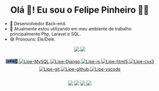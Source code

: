 ### <h1 align = "center">Olá 👋! Eu sou o Felipe Pinheiro 👨‍💻</h1>

- 🔭 Desenvolvedor Back-end.
- 🌱 Atualmente estou utilizando em meu ambiente de trabalho principalmente Php, Laravel e SQL.
- 😄 Pronouns: Ele/Dele.

<div align = "center">
  <a href = "https://github.com/Felipe207">
   <img align = "center" height = "180" src= "https://github-readme-stats.vercel.app/api?username=felipe207&show_icons=true&theme=radical&include_all_commits=true&count_private=true"/> 
  <img align = "center" height = "180" src="https://github-readme-stats.vercel.app/api/top-langs/?username=felipe207&layout=compact&langs_count=7&theme=radical"/>
  </div>
  
<div style="display: inline_block" align="center"><br>
 <img align="center" alt="Lipe-PHP" height="30" width="40" src="https://raw.githubusercontent.com/devicons/devicon/master/icons/php/php-original.svg"> 
  <img align="center" alt="Lipe-MySQL" height="30" width="40" src="https://user-images.githubusercontent.com/104744113/172082955-9c043323-1b0a-4b31-97a3-f2e9b139f845.svg"
 />
  <img align="center" alt="Lipe-Django" height="30" width="40" src="https://camo.githubusercontent.com/a499f82c059b2fd21339974a9a7dfe2b72180faa14c9d420c02806c2e9b4362e/68747470733a2f2f6564656e742e6769746875622e696f2f537570657254696e7949636f6e732f696d616765732f7376672f646a616e676f70726f6a6563742e737667" /> 
  <img align="center" alt="Lipe-js" height="30" width="40" src="https://cdn.jsdelivr.net/gh/devicons/devicon/icons/javascript/javascript-original.svg" />
  <img align="center" alt="Lipe-html5" height="30" width="40" src="https://cdn.jsdelivr.net/gh/devicons/devicon/icons/html5/html5-original.svg" />
  <img align="center" alt="Lipe-css3" height="30" width="40" src="https://cdn.jsdelivr.net/gh/devicons/devicon/icons/css3/css3-original.svg" />
  <img align="center" alt="Lipe-git" height="30" width="40" src="https://cdn.jsdelivr.net/gh/devicons/devicon/icons/git/git-original.svg" />
  <img align="center" alt="Lipe-github" height="30" width="40" src="https://camo.githubusercontent.com/b079fe922f00c4b86f1b724fbc2e8141c468794ce8adbc9b7456e5e1ad09c622/68747470733a2f2f6564656e742e6769746875622e696f2f537570657254696e7949636f6e732f696d616765732f7376672f6769746875622e737667"/>
  <img align="center" alt="Lipe-vscode" height="30" width="40" src="https://cdn.jsdelivr.net/gh/devicons/devicon/icons/vscode/vscode-original.svg" />
</div>
  
  ##
  <div align="center">
    <a href = "https://www.linkedin.com/in/felipe-pinheiro-b646b6198/" target="_blank">
    <img src="https://img.shields.io/badge/-LinkedIn-%230077B5?style=for-the-badge&logo=linkedin&logoColor=white" target="_blank"></a>
   <a href = "mailto:felipeciap@outlook.com">
   <img src="https://img.shields.io/badge/-Gmail-%23333?style=for-the-badge&logo=gmail&logoColor=white" target="_blank"></a>
   <a href = "https://www.instagram.com/felipe_pine/" target="_blank">
   <img src= "https://img.shields.io/badge/Instagram-E4405F?style=for-the-badge&logo=instagram&logoColor=white"</a> 
   <a href = "https://api.whatsapp.com/send?phone=55091985771525" target="_blank">
   <img src = "https://img.shields.io/badge/WhatsApp-25D366?style=for-the-badge&logo=whatsapp&logoColor=white"></a>
  </div>
